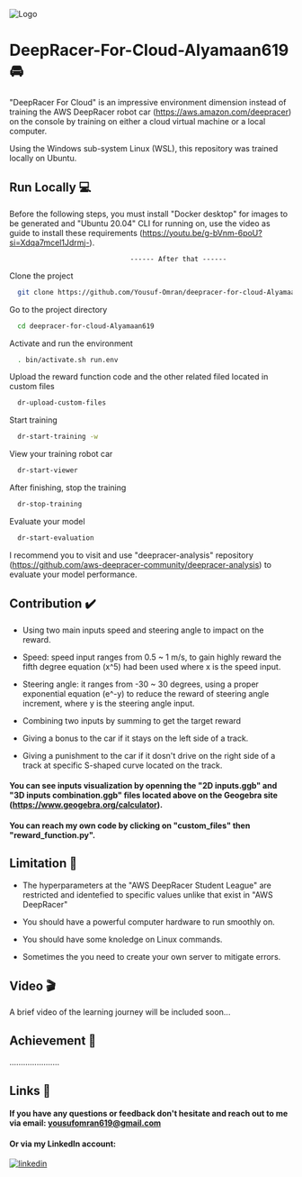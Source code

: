 
![Logo](https://images.fineartamerica.com/images/artworkimages/mediumlarge/3/stand-with-palestine-tinh-tran-le-thanh.jpg)


# DeepRacer-For-Cloud-Alyamaan619 🚘 

"DeepRacer For Cloud" is an impressive environment dimension instead of training the AWS DeepRacer robot car (https://aws.amazon.com/deepracer) on the console by training on either a cloud virtual machine or a local computer.

Using the Windows sub-system Linux (WSL), this repository was trained locally on Ubuntu.
## Run Locally 💻

Before the following steps, you must install "Docker desktop" for images to be generated and "Ubuntu 20.04" CLI for running on, use the video as guide to install these requirements (https://youtu.be/g-bVnm-6poU?si=Xdqa7mcel1Jdrmj-).

                                  ------ After that ------ 

Clone the project

```bash
  git clone https://github.com/Yousuf-Omran/deepracer-for-cloud-Alyamaan619
```

Go to the project directory

```bash
  cd deepracer-for-cloud-Alyamaan619
```

Activate and run the environment

```bash
  . bin/activate.sh run.env
```

Upload the reward function code and the other related filed located in custom files

```bash
  dr-upload-custom-files
```

Start training

```bash
  dr-start-training -w
```

View your training robot car

```bash
  dr-start-viewer 
```
After finishing, stop the training

```bash
  dr-stop-training 
```

Evaluate your model

```bash
  dr-start-evaluation
```
I recommend you to visit and use "deepracer-analysis" repository (https://github.com/aws-deepracer-community/deepracer-analysis) to evaluate your model performance.

## Contribution ✔️  

- Using two main inputs speed and steering angle to impact on the reward.
- Speed: speed input ranges from 0.5 ~ 1 m/s, to gain highly reward the fifth degree equation (x^5) had been used where x is the speed input.
- Steering angle: it ranges from -30 ~ 30 degrees, using a proper exponential equation (e^-y) to reduce the reward of steering angle increment, where y is the steering angle input.

- Combining two inputs by summing to get the target reward
- Giving a bonus to the car if it stays on the left side of a track.
- Giving a punishment to the car if it dosn't drive on the right side of a track at specific S-shaped curve located on the track.

#### You can see inputs visualization by openning the "2D inputs.ggb" and "3D inputs combination.ggb" files located above on the Geogebra site (https://www.geogebra.org/calculator).

#### You can reach my own code by clicking on "custom_files" then "reward_function.py".




## Limitation 💢
- The hyperparameters at the "AWS DeepRacer Student League" are restricted and identefied to specific values unlike that exist in "AWS DeepRacer" 
- You should have a powerful computer hardware to run smoothly on.

- You should have some knoledge on Linux commands.
- Sometimes the you need to create your own server to mitigate errors.

## Video 🎬 

A brief video of the learning journey will be included soon...
## Achievement 💯 

......................

## Links 🔗 

#### If you have any questions or feedback don't hesitate and reach out to me via email: yousufomran619@gmail.com

#### Or via my LinkedIn account:

[![linkedin](https://img.shields.io/badge/linkedin-0A66C2?style=for-the-badge&logo=linkedin&logoColor=white)](https://www.linkedin.com/in/yousuf-omran-5b2884243/)



